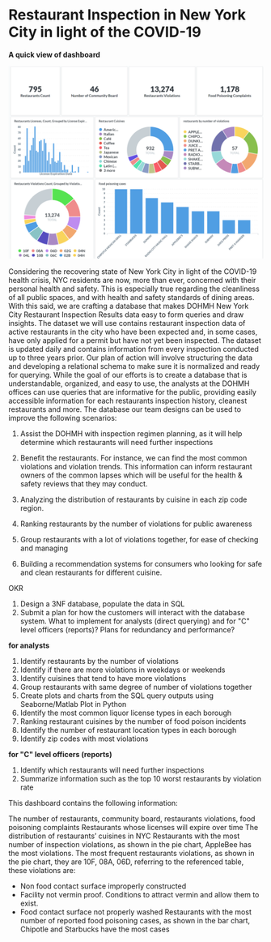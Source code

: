 # Restaurant Inspection in New York City in light of the COVID-19

**A quick view of dashboard**

<img src="graph/dashboard2.png" alt="dashboard preview" width="700"/>


Considering the recovering state of New York City in light of the COVID-19 health crisis, NYC residents are now, more than ever, concerned with their personal health and safety. This is especially true regarding the cleanliness of all public spaces, and with health and safety standards of dining areas. With this said, we are crafting a database that makes DOHMH New York City Restaurant Inspection Results data easy to form queries and draw insights. The dataset we will use contains restaurant inspection data of active restaurants in the city who have been expected and, in some cases, have only applied for a permit but have not yet been inspected. The dataset is updated daily and contains information from every inspection conducted up to three years prior. Our plan of action will involve structuring the data and developing a relational schema to make sure it is normalized and ready for querying. While the goal of our efforts is to create a database that is understandable, organized, and easy to use, the analysts at the DOHMH offices can use queries that are informative for the public, providing easily accessible information for each restaurants inspection history, cleanest restaurants and more. The database our team designs can be used to improve the following scenarios:

1. Assist the DOHMH with inspection regimen planning, as it will help determine which restaurants will need further inspections

2. Benefit the restaurants. For instance, we can find the most common violations and violation trends. This information can inform restaurant owners of the common lapses which will be useful for the health & safety reviews that they may conduct.

3. Analyzing the distribution of restaurants by cuisine in each zip code region.

4. Ranking restaurants by the number of violations for public awareness

5. Group restaurants with a lot of violations together, for ease of checking and managing

6. Building a recommendation systems for consumers who looking for safe and clean restaurants for different cuisine.


OKR
1. Design a 3NF database, populate the data in SQL
2. Submit a plan for how the customers will interact with the database system. What to implement for analysts (direct querying) and for "C" level officers (reports)? Plans for redundancy and performance?



**for analysts**
1. Identify restaurants by the number of violations 
2. Identify if there are more violations in weekdays or weekends
3. Identify cuisines that tend to have more violations
4. Group restaurants with same degree of number of violations together
5. Create plots and charts from the SQL query outputs using Seaborne/Matlab Plot in Python
6. Identify the most common liquor license types in each borough
7. Ranking restaurant cuisines by the number of food poison incidents
8. Identify the number of restaurant location types in each borough
9. Identify zip codes with most violations

  
**for "C" level officers (reports)**
1. Identify which restaurants will need further inspections
2. Summarize information such as the top 10 worst restaurants by violation rate


This dashboard contains the following information:

The number of restaurants, community board, restaurants violations, food poisoning complaints
Restaurants whose licenses will expire over time 
The distribution of restaurants’ cuisines in NYC
Restaurants with the most number of inspection violations, as shown in the pie chart, AppleBee has the most violations. 
The most frequent restaurants violations, as shown in the pie chart, they are 10F, 08A, 06D, referring to the referenced table, these violations are: 
- Non food contact surface improperly constructed
- Facility not vermin proof. Conditions to attract vermin and allow them to exist.
- Food contact surface not properly washed 
Restaurants with the most number of reported food poisoning cases, as shown in the bar chart, Chipotle and Starbucks have the most cases 





